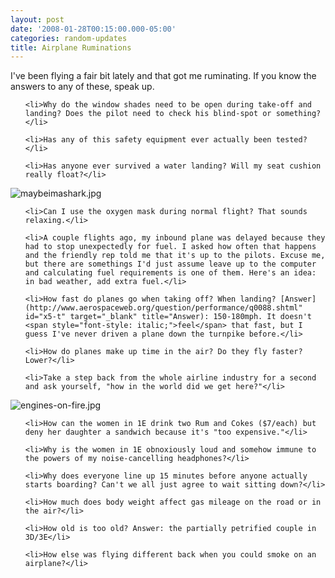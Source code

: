 ```yaml
---
layout: post
date: '2008-01-28T00:15:00.000-05:00'
categories: random-updates
title: Airplane Ruminations
---
```


I've been flying a fair bit lately and that got me ruminating. If you know the answers to any of these, speak up.

<ul>

	<li>Why do the window shades need to be open during take-off and landing? Does the pilot need to check his blind-spot or something?</li>

	<li>Has any of this safety equipment ever actually been tested?</li>

	<li>Has anyone ever survived a water landing? Will my seat cushion really float?</li>

</ul>



![maybeimashark.jpg](/assets/2008/maybeimashark.jpg)

<ul>

	<li>Can I use the oxygen mask during normal flight? That sounds relaxing.</li>

	<li>A couple flights ago, my inbound plane was delayed because they had to stop unexpectedly for fuel. I asked how often that happens and the friendly rep told me that it's up to the pilots. Excuse me, but there are somethings I'd just assume leave up to the computer and calculating fuel requirements is one of them. Here's an idea: in bad weather, add extra fuel.</li>

	<li>How fast do planes go when taking off? When landing? [Answer](http://www.aerospaceweb.org/question/performance/q0088.shtml" id="x5-t" target="_blank" title="Answer): 150-180mph. It doesn't <span style="font-style: italic;">feel</span> that fast, but I guess I've never driven a plane down the turnpike before.</li>

	<li>How do planes make up time in the air? Do they fly faster? Lower?</li>

	<li>Take a step back from the whole airline industry for a second and ask yourself, "how in the world did we get here?"</li>

</ul>



![engines-on-fire.jpg](/assets/2008/engines-on-fire.jpg)

<ul>

	<li>How can the women in 1E drink two Rum and Cokes ($7/each) but deny her daughter a sandwich because it's "too expensive."</li>

	<li>Why is the women in 1E obnoxiously loud and somehow immune to the powers of my noise-cancelling headphones?</li>

	<li>Why does everyone line up 15 minutes before anyone actually starts boarding? Can't we all just agree to wait sitting down?</li>

	<li>How much does body weight affect gas mileage on the road or in the air?</li>

	<li>How old is too old? Answer: the partially petrified couple in 3D/3E</li>

	<li>How else was flying different back when you could smoke on an airplane?</li>

</ul>